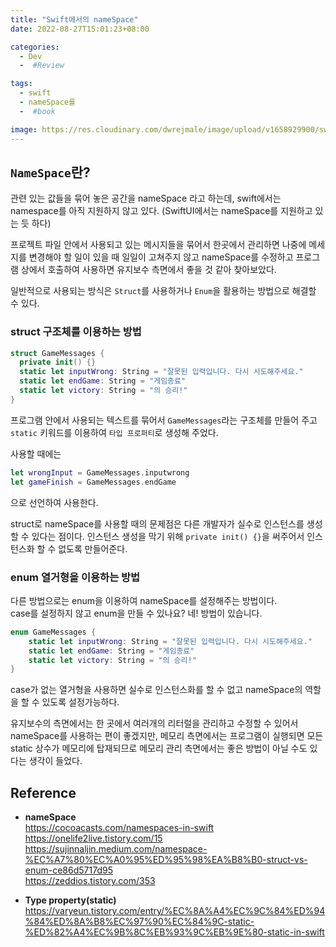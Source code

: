 ```yaml
---
title: "Swift에서의 nameSpace"
date: 2022-08-27T15:01:23+08:00

categories:
  - Dev
  -  #Review

tags:
  - swift
  - nameSpace를
  -  #book

image: https://res.cloudinary.com/dwrejmale/image/upload/v1658929900/swift_dpaoqx.png #the-creative-exchange-d2zvqp3fpro-unsplash.jpg
---
```


## `NameSpace`란?

관련 있는 값들을 묶어 놓은 공간을 nameSpace 라고 하는데, swift에서는 namespace를 아직 지원하지 않고 있다. (SwiftUI에서는 nameSpace를 지원하고 있는 듯 하다)

프로젝트 파일 안에서 사용되고 있는 메시지들을 묶어서 한곳에서 관리하면 나중에 메세지를 변경해야 할 일이 있을 때 일일이 고쳐주지 않고 nameSpace를 수정하고 프로그램 상에서 호출하여 사용하면 유지보수 측면에서 좋을 것 같아 찾아보았다.

일반적으로 사용되는 방식은 `Struct`를 사용하거나 `Enum`을 활용하는 방법으로 해결할 수 있다.

### struct 구조체를 이용하는 방법

```swift
struct GameMessages {
  private init() {}
  static let inputWrong: String = "잘못된 입력입니다. 다시 시도해주세요."
  static let endGame: String = "게임종료"
  static let victory: String = "의 승리!"
}
```

프로그램 안에서 사용되는 텍스트를 묶어서 `GameMessages`라는 구조체를 만들어 주고 `static` 키워드를 이용하여 `타입 프로퍼티`로 생성해 주었다.

사용할 때에는

```swift
let wrongInput = GameMessages.inputwrong
let gameFinish = GameMessages.endGame
```

으로 선언하여 사용한다.

struct로 nameSpace를 사용할 때의 문제점은 다른 개발자가 실수로 인스턴스를 생성할 수 있다는 점이다.
인스턴스 생성을 막기 위해 `private init() {}`을 써주어서 인스턴스화 할 수 없도록 만들어준다.

### enum 열거형을 이용하는 방법

다른 방법으로는 enum을 이용하여 nameSpace를 설정해주는 방법이다.  
case를 설정하지 않고 enum을 만들 수 있나요? 네! 방법이 있습니다.

```swift
enum GameMessages {
    static let inputWrong: String = "잘못된 입력입니다. 다시 시도해주세요."
    static let endGame: String = "게임종료"
    static let victory: String = "의 승리!"
}
```

case가 없는 열거형을 사용하면 실수로 인스턴스화를 할 수 없고 nameSpace의 역할을 할 수 있도록 설정가능하다.

유지보수의 측면에서는 한 곳에서 여러개의 리터럴을 관리하고 수정할 수 있어서 nameSpace를 사용하는 편이 좋겠지만, 메모리 측면에서는 프로그램이 실행되면 모든 static 상수가 메모리에 탑재되므로 메모리 관리 측면에서는 좋은 방법이 아닐 수도 있다는 생각이 들었다.

## Reference

- **nameSpace**  
  https://cocoacasts.com/namespaces-in-swift  
  https://onelife2live.tistory.com/15  
  https://sujinnaljin.medium.com/namespace-%EC%A7%80%EC%A0%95%ED%95%98%EA%B8%B0-struct-vs-enum-ce86d5717d95  
  https://zeddios.tistory.com/353

- **Type property(static)**  
  https://varyeun.tistory.com/entry/%EC%8A%A4%EC%9C%84%ED%94%84%ED%8A%B8%EC%97%90%EC%84%9C-static-%ED%82%A4%EC%9B%8C%EB%93%9C%EB%9E%80-static-in-swift
